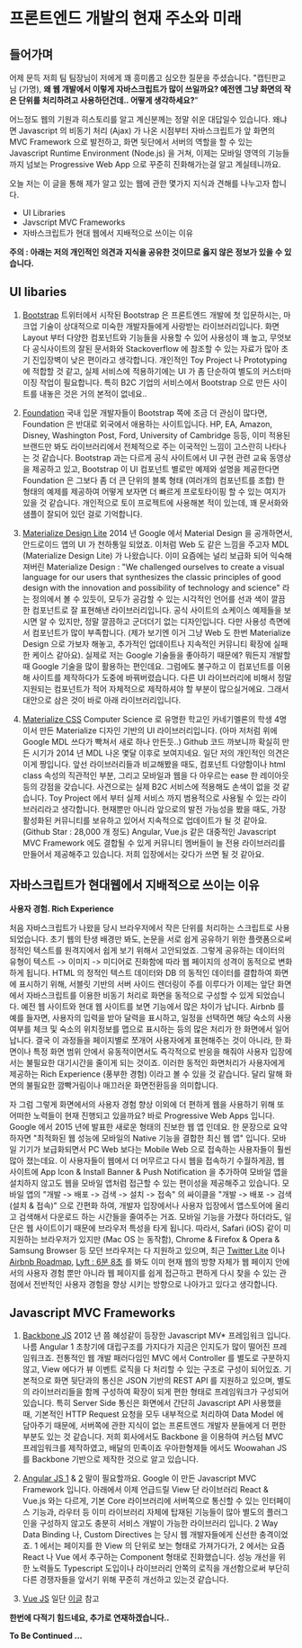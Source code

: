 # 프론트엔드 개발의 현재 주소와 미래

## 들어가며
어제 문득 저희 팀 팀장님이 저에게 꽤 흥미롭고 심오한 질문을 주셨습니다. "캡틴판교님 (가명), **왜 웹 개발에서 이렇게 자바스크립트가 많이 쓰일까요? 예전엔 그냥 화면의 작은 단위를 처리하려고 사용하던건데.. 어떻게 생각하세요?**"

어느정도 웹의 기원과 히스토리를 알고 계신분께는 정말 쉬운 대답일수 있습니다. 왜냐면 Javascript 의 비동기 처리 (Ajax) 가 나온 시점부터 자바스크립트가 앞 화면의 MVC Framework 으로 발전하고, 화면 뒷단에서 서버의 역할을 할 수 있는 Javascript Runtime Environment (Node.js) 을 거쳐, 이제는 모바일 영역의 기능들까지 넘보는 Progressive Web App 으로 꾸준히 진화해가는걸 알고 계실테니까요.

오늘 저는 이 글을 통해 제가 알고 있는 웹에 관한 몇가지 지식과 견해를 나누고자 합니다.
- UI Libraries
- Javscript MVC Frameworks
- 자바스크립트가 현대 웹에서 지배적으로 쓰이는 이유

**주의 : 아래는 저의 개인적인 의견과 지식을 공유한 것이므로 옳지 않은 정보가 있을 수 있습니다.**

## UI libaries
1. [Bootstrap](http://getbootstrap.com/)
트위터에서 시작된 Bootstrap 은 프론트엔드 개발에 첫 입문하시는, 마크업 기술이 상대적으로 미숙한 개발자들에게 사랑받는 라이브러리입니다.
화면 Layout 부터 다양한 컴포넌트와 기능들을 사용할 수 있어 사용성이 꽤 높고, 무엇보다 공식사이트의 잘된 문서화와 Stackoverflow 에 참조할 수 있는 자료가 많아
초기 진입장벽이 낮은 편이라고 생각합니다. 개인적인 Toy Project 나 Prototyping 에 적합할 것 같고, 실제 서비스에 적용하기에는 UI 가 좀 단순하여
별도의 커스터마이징 작업이 필요합니다. 특히 B2C 기업의 서비스에서 Bootstrap 으로 만든 사이트를 내놓은 것은 거의 본적이 없네요..

2. [Foundation](http://foundation.zurb.com/)
국내 입문 개발자들이 Bootstrap 쪽에 조금 더 관심이 많다면, Foundation 은 반대로 외국에서 애용하는 사이트입니다. HP, EA, Amazon, Disney, Washington Post, Ford, University of Cambridge 등등, 이미 적용된 브랜드만 봐도 라이브러리에서 전체적으로 주는 이국적인 느낌이 고스란히 나타나는 것 같습니다.
Bootstrap 과는 다르게 공식 사이트에서 UI 구현 관련 교육 동영상을 제공하고 있고, Bootstrap 이 UI 컴포넌트 별로만 예제와 설명을 제공한다면
Foundation 은 그보다 좀 더 큰 단위의 블록 형태 (여러개의 컴포넌트를 조합) 한 형태의 예제를 제공하여 어떻게 보자면 더 빠르게 프로토타이핑 할 수 있는 여지가 있을 것 같습니다.
개인적으로 토이 프로젝트에 사용해본 적이 있는데, 꽤 문서화와 샘플이 잘되어 있던 걸로 기억합니다.

3. [Materialize Design Lite](https://getmdl.io/started/)
2014 년 Google 에서 Material Design 을 공개하면서, 안드로이드 앱의 UI 가 천하통일 되었죠. 이처럼 Web 도 같은 느낌을 주고자 MDL (Materialize Design Lite) 가 나왔습니다.
이미 요즘에는 널리 보급화 되어 익숙해져버린 Materialize Design : "We challenged ourselves to create a visual language for our users that synthesizes the classic principles of good design with the innovation and possibility of technology and science" 라는 정의에서 볼 수 있듯이, 모두가 공감할 수 있는 시각적인 언어를 선과 색이 깔끔한 컴포넌트로 잘 표현해낸 라이브러리입니다. 공식 사이트의 쇼케이스 예제들을 보시면 알 수 있지만, 정말 깔끔하고 군더더기 없는 디자인입니다.
다만 사용성 측면에서 컴포넌트가 많이 부족합니다. (제가 보기엔 이거 그냥 Web 도 한번 Materialize Design 으로 가보자 해놓고, 추가적인 업데이트나 지속적인 커뮤니티 확장에 실패한 케이스 같아요). 실제로 저는 Google 기술들을 좋아하기 때문에? 뭐든지 개발할 때 Google 기술을 많이 활용하는 편인데요.
그럼에도 불구하고 이 컴포넌트를 이용해 사이트를 제작하다가 도중에 바꿔버렸습니다. 다른 UI 라이브러리에 비해서 정말 지원되는 컴포넌트가 적어 자체적으로 제작하셔야 할 부분이
많으실거에요. 그래서 대안으로 삼은 것이 바로 아래 라이브러리입니다.

4. [Materialize CSS](http://materializecss.com/)
Computer Science 로 유명한 학교인 카네기멜론의 학생 4명이서 만든 Materialize 디자인 기반의 UI 라이브러리입니다. (아마 저처럼 위에 Google MDL 쓰다가 빡쳐서 새로 하나 만든듯..) Github 코드 까보니까 확실히 만든 시기가 2014 년 MDL 나온 몇달 이후로 보여지네요. 일단 저의 개인적인 의견은 이게 짱입니다. 앞선 라이브러리들과 비교해봤을 때도, 컴포넌트 다양함이나 html class 속성의 직관적인 부분, 그리고 모바일과 웹을 다 아우르는 ease 한 레이아웃 등의 강점을 갖습니다. 사견으로는 실제 B2C 서비스에 적용해도 손색이 없을 것 같습니다. Toy Project 에서 부터 실제 서비스 까지 범용적으로 사용될 수 있는 라이브러리라고 생각합니다. 현재뿐만 아니라 앞으로의 발전 가능성을 봤을 때도, 가장 활성화된 커뮤니티를 보유하고 있어서 지속적으로 업데이트가 될 것 같아요. (Github Star : 28,000 개 정도)
Angular, Vue.js 같은 대중적인 Javascript MVC Framework 에도 결합될 수 있게 커뮤니티 멤버들이 늘 전용 라이브러리를 만들어서 제공해주고 있습니다. 저희 입장에서는 갖다가 쓰면 될 것 같아요.

## 자바스크립트가 현대웹에서 지배적으로 쓰이는 이유
**사용자 경험. Rich Experience**

처음 자바스크립트가 나왔을 당시 브라우저에서 작은 단위를 처리하는 스크립트로 사용되었습니다. 초기 웹의 탄생 배경만 봐도, 논문을 서로 쉽게 공유하기 위한 플랫폼으로써 정적인 텍스트를 원격지에서 쉽게 보기 위해서 고안되었죠. 그렇게 공유하는 데이터의 유형이 텍스트 -> 이미지 -> 미디어로 진화함에 따라 웹 페이지의 성격이 동적으로 변화하게 됩니다. HTML 의 정적인 텍스트 데이터와 DB 의 동적인 데이터를 결합하여 화면에 표시하기 위해, 서블릿 기반의 서버 사이드 렌더링이 주를 이루다가 이제는 앞단 화면에서 자바스크립트를 이용한 비동기 처리로 화면을 동적으로 구성할 수 있게 되었습니다. 예전 웹 사이트와 현대 웹 사이트를 보면 기능에서 많은 차이가 납니다. Airbnb 를 예를 들자면, 사용자의 입력을 받아 달력을 표시하고, 일정을 선택하면 해당 숙소의 사용여부를 체크 및 숙소의 위치정보를 맵으로 표시하는 등의 많은 처리가 한 화면에서 일어납니다. 결국 이 과정들을 페이지별로 쪼개어 사용자에게 표현해주는 것이 아니라, 한 화면이나 특정 화면 범위 안에서 유동적이면서도 즉각적으로 반응을 해줘야 사용자 입장에서는 불필요한 대기시간을 줄이게 되는 것이죠.
이러한 동적인 화면처리가 사용자에게 제공하는 Rich Experience (풍부한 경험) 이라고 볼 수 있을 것 같습니다. 달리 말해 화면의 불필요한 깜빡거림이나 매끄러운 화면전환등을 의미합니다.

자 그럼 그렇게 화면에서의 사용자 경험 향상 이외에 더 편하게 웹을 사용하기 위해 또 어떠한 노력들이 현재 진행되고 있을까요?
바로 Progressive Web Apps 입니다. Google 에서 2015 년에 발표한 새로운 형태의 진보한 웹 앱 인데요. 한 문장으로 요약하자면 "최적화된 웹 성능에 모바일의 Native 기능을 결합한 최신 웹 앱" 입니다. 모바일 기기가 보급화되면서 PC Web 보다는 Mobile Web 으로 접속하는 사용자들이 훨씬 많아 졌는데요. 이 사용자들이 웹에서 더 머무르고 다시 웹을 접속하기 수월하게끔, 웹 사이트에 App Icon & Install Banner & Push Notification 을 추가하여 모바일 앱을 설치하지 않고도 웹을 모바일 앱처럼 접근할 수 있는 편이성을 제공해주고 있습니다. 모바일 앱의 "개발 -> 배포 -> 검색 -> 설치 -> 접속" 의 싸이클을 "개발 -> 배포 -> 검색 (설치 & 접속)" 으로 간편화 하여, 개발자 입장에서나 사용자 입장에서 앱스토어에 올리고 검색해서 다운로드 하는 시간들을 줄여주는 거죠. 모바일 기능을 가졌다 하더라도, 일단은 웹 사이트이기 때문에 브라우저 특성을 타게 됩니다. 따라서, Safari (iOS) 같이 미지원하는 브라우저가 있지만 (Mac OS 는 동작함), Chrome & Firefox & Opera & Samsung Browser 등 모던 브라우저는 다 지원하고 있으며, 최근 [Twitter Lite](https://blog.twitter.com/official/en_us/topics/product/2017/introducing-twitter-lite.html) 이나 [Airbnb Roadmap](https://medium.com/airbnb-engineering/rearchitecting-airbnbs-frontend-5e213efc24d2), [Lyft : 6분 8초](https://www.youtube.com/watch?v=m-sCdS0sQO8&t=604s) 를 봐도 이미 현재 웹의 방향 자체가 웹 페이지 안에서의 사용자 경험 뿐만 아니라 웹 페이지를 쉽게 접근하고 편하게 다시 찾을 수 있는 관점에서 전반적인 사용자 경험을 향상 시키는 방향으로 나아가고 있다고 생각합니다.

## Javascript MVC Frameworks
1. [Backbone JS](http://backbonejs.org/)
2012 년 쯤 혜성같이 등장한 Javascript MV* 프레임워크 입니다. 나름 Angular 1 초창기에 대립구조를 가지다가 지금은 인지도가 많이 떨어진 프레임워크죠.
전통적인 웹 개발 패러다임인 MVC 에서 Controller 를 별도로 구분하지 않고, View 에다가 뷰 이벤트 로직을 다 처리할 수 있는 구조로 구성이 되어있죠. 기본적으로 화면 뒷단과의 통신은 JSON 기반의 REST API 를 지원하고 있으며, 별도의 라이브러리들을 함께 구성하여 확장이 되게 편한 형태로 프레임워크가 구성되어 있습니다. 특히 Server Side 통신은 화면에서 간단히 Javascript API 사용했을 때, 기본적인 HTTP Request 요청을 모두 내부적으로 처리하여 Data Model 에 담아주기 때문에, 서버쪽에 관한 지식이 없는 프론트엔드 개발자 분들에게 더 편한 부분도 있는 것 같습니다. 저희 회사에서도 Backbone 을 이용하여 커스텀 MVC 프레임워크를 제작하였고, 배달의 민족이죠 우아한형제들 에서도 Woowahan JS 를 Backbone 기반으로 제작한 것으로 알고 있습니다.

2. [Angular JS 1](https://angularjs.org/) & [2](https://angular.io/)
말이 필요할까요. Google 이 만든 Javascript MVC Framework 입니다. 아래에서 이제 언급드릴 View 단 라이브러리 React & Vue.js 와는 다르게, 기본 Core 라이브러리에 서버쪽으로 통신할 수 있는 인터페이스 기능과, 라우터 등 이미 라이브러리 자체에 탑재된 기능들이 많아 별도의 플러그인을 구성하지 않고도 충분히 서비스 개발이 가능한 라이브러리 입니다.
2 Way Data Binding 나, Custom Directives 는 당시 웹 개발자들에게 신선한 충격이었죠. 1 에서는 페이지를 한 View 의 단위로 보는 형태로 가져가다가, 2 에서는 요즘 React 나 Vue 에서 추구하는 Component 형태로 진화했습니다. 성능 개선을 위한 노력들도 Typescript 도입이나 라이브러리 안쪽의 로직을 개선함으로써 부단히 다른 경쟁자들을 앞서기 위해 꾸준히 개선하고 있는것 같습니다.

3. [Vue JS](https://vuejs.org/)
일단 [이글](https://joshua1988.github.io/web_dev/vuejs-tutorial-for-beginner/) 참고



**한번에 다적기 힘드네요, 추가로 연재하겠습니다..**

**To Be Continued ...**
